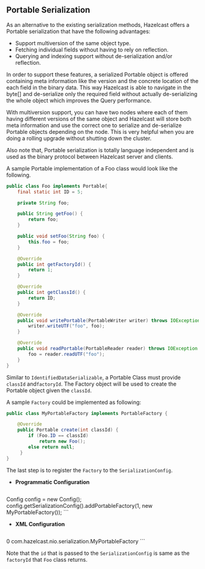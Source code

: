
## Portable Serialization

As an alternative to the existing serialization methods, Hazelcast offers a Portable serialization that have the following advantages:

-   Support multiversion of the same object type.
-   Fetching individual fields without having to rely on reflection.
-   Querying and indexing support without de-serialization and/or reflection.

In order to support these features, a serialized Portable object is offered containing meta information like the version and the concrete location of the each field in the binary data. This way Hazelcast is able to navigate in the byte[] and de-serialize only the required field without actually de-serializing the whole object which improves the Query performance.

With multiversion support, you can have two nodes where each of them having different versions of the same object and Hazelcast will store both meta information and use the correct one to serialize and de-serialize Portable objects depending on the node. This is very helpful when you are doing a rolling upgrade without shutting down the cluster.

Also note that, Portable serialization is totally language independent and is used as the binary protocol between Hazelcast server and clients.

A sample Portable implementation of a Foo class would look like the following.

```java
public class Foo implements Portable{
    final static int ID = 5;

    private String foo;

    public String getFoo() {
        return foo;
    }

    public void setFoo(String foo) {
        this.foo = foo;
    }

    @Override
    public int getFactoryId() {
        return 1;
    }

    @Override
    public int getClassId() {
        return ID;
    }

    @Override
    public void writePortable(PortableWriter writer) throws IOException {
        writer.writeUTF("foo", foo);
    }

    @Override
    public void readPortable(PortableReader reader) throws IOException {
        foo = reader.readUTF("foo");
    }
}        
```

Similar to `IdentifiedDataSerializable`, a Portable Class must provide `classId` and`factoryId`. The Factory object will be used to create the Portable object given the `classId`.

A sample `Factory` could be implemented as following:

```java
public class MyPortableFactory implements PortableFactory {

    @Override
    public Portable create(int classId) {
        if (Foo.ID == classId)
            return new Foo();
        else return null;
     }
}            
```

The last step is to register the `Factory` to the `SerializationConfig`.

-	**Programmatic Configuration**

	```java
Config config = new Config();
config.getSerializationConfig().addPortableFactory(1, new MyPortableFactory());
                ```

-	**XML Configuration**

	```xml
<hazelcast>
    <serialization>
        <portable-version>0</portable-version>
        <portable-factories>
            <portable-factory factory-id="1">com.hazelcast.nio.serialization.MyPortableFactory</portable-factory>
        </portable-factories>
    </serialization>
</hazelcast>               
```

Note that the `id` that is passed to the `SerializationConfig` is same as the `factoryId` that `Foo` class returns.
